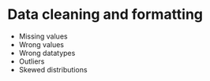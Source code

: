 # Data cleaning and formatting

- Missing values
- Wrong values
- Wrong datatypes
- Outliers
- Skewed distributions
